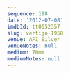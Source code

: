 ```yaml
---
sequence: 198
date: '2012-07-08'
imdbId: tt0052357
slug: vertigo-1958
venue: AFI Silver
venueNotes: null
medium: 70mm
mediumNotes: null
---
```


